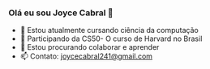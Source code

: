 ### Olá eu sou Joyce Cabral  👋

- 🔭 Estou atualmente cursando ciência da computação
- 🌱 Participando  da CS50- O curso de Harvard no Brasil
- 👯 Estou procurando colaborar e aprender
- 📫  Contato: joycecabral241@gmail.com

